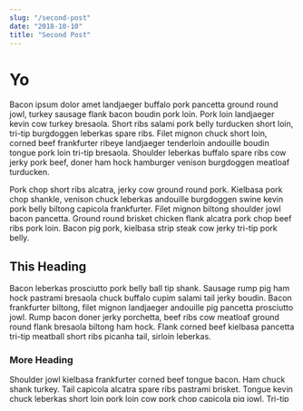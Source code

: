 ```yaml
---
slug: "/second-post"
date: "2018-10-10"
title: "Second Post"
---
```


# Yo

Bacon ipsum dolor amet landjaeger buffalo pork pancetta ground round jowl, turkey sausage flank bacon boudin pork loin. Pork loin landjaeger kevin cow turkey bresaola. Short ribs salami pork belly turducken short loin, tri-tip burgdoggen leberkas spare ribs. Filet mignon chuck short loin, corned beef frankfurter ribeye landjaeger tenderloin andouille boudin tongue pork loin tri-tip bresaola. Shoulder leberkas buffalo spare ribs cow jerky pork beef, doner ham hock hamburger venison burgdoggen meatloaf turducken.

Pork chop short ribs alcatra, jerky cow ground round pork. Kielbasa pork chop shankle, venison chuck leberkas andouille burgdoggen swine kevin pork belly biltong capicola frankfurter. Filet mignon biltong shoulder jowl bacon pancetta. Ground round brisket chicken flank alcatra pork chop beef ribs pork loin. Bacon pig pork, kielbasa strip steak cow jerky tri-tip pork belly.

## This Heading

Bacon leberkas prosciutto pork belly ball tip shank. Sausage rump pig ham hock pastrami bresaola chuck buffalo cupim salami tail jerky boudin. Bacon frankfurter biltong, filet mignon landjaeger andouille pig pancetta prosciutto jowl. Rump bacon doner jerky porchetta, beef ribs cow meatloaf ground round flank bresaola biltong ham hock. Flank corned beef kielbasa pancetta tri-tip meatball short ribs picanha tail, sirloin leberkas.

### More Heading

Shoulder jowl kielbasa frankfurter corned beef tongue bacon. Ham chuck shank turkey. Tail capicola alcatra spare ribs pastrami brisket. Tongue kevin chuck leberkas short loin pork loin cow pork chop capicola pig jowl. Tri-tip hamburger kevin t-bone prosciutto. Tri-tip buffalo frankfurter boudin kielbasa, corned beef pork loin flank short loin porchetta ham alcatra andouille pork chop cupim. Ribeye pork loin shank, tri-tip ham cow pork chop strip steak jowl.

Kielbasa pancetta pork loin bresaola ham hock, jowl venison drumstick shank cupim alcatra chicken andouille. Meatball capicola prosciutto pork loin pancetta andouille flank meatloaf pork belly spare ribs. Frankfurter sausage biltong pork belly. Ball tip boudin doner landjaeger turducken corned beef pig kielbasa beef ribs biltong pork ham hock filet mignon.

Does your lorem ipsum text long for something a little meatier? Give our generator a try… it’s tasty!